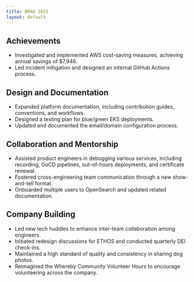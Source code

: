 ```yaml
---
title: BRAG 2025
layout: default
---
```


## Achievements

- Investigated and implemented AWS cost-saving measures, achieving annual savings of $7,946.
- Led incident mitigation and designed an internal GitHub Actions process.

## Design and Documentation

- Expanded platform documentation, including contribution guides, conventions, and workflows.
- Designed a testing plan for blue/green EKS deployments.
- Updated and documented the email/domain configuration process.

## Collaboration and Mentorship

- Assisted product engineers in debugging various services, including recording, GoCD pipelines, out-of-hours deployments, and certificate renewal.
- Fostered cross-engineering team communication through a new show-and-tell format.
- Onboarded multiple users to OpenSearch and updated related documentation.

## Company Building

- Led new tech huddles to enhance inter-team collaboration among engineers.
- Initiated redesign discussions for ETHOS and conducted quarterly DEI check-ins.
- Maintained a high standard of quality and consistency in sharing dog photos.
- Reimagined the Whereby Community Volunteer Hours to encourage volunteering across the company.

